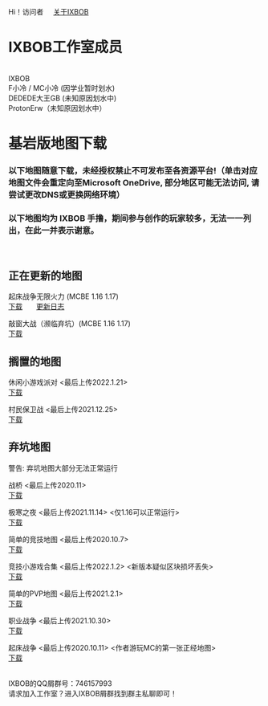 


Hi！访问者 &nbsp; &nbsp; <a href="http://ixbob.github.io/about/aboutIXBOB.html">关于IXBOB</a>

# IXBOB工作室成员

<br/>IXBOB
<br/>F小冷 / MC小冷 (因学业暂时划水)
<br/>DEDEDE大王GB (未知原因划水中)
<br/>ProtonErw（未知原因划水中）

# 基岩版地图下载

### 以下地图随意下载，未经授权禁止不可发布至各资源平台!（单击对应地图文件会重定向至Microsoft OneDrive, 部分地区可能无法访问, 请尝试更改DNS或更换网络环境）
### 以下地图均为 IXBOB 手撸，期间参与创作的玩家较多，无法一一列出，在此一并表示谢意。

<br/>

## 正在更新的地图

起床战争无限火力 (MCBE 1.16 1.17)
<br/><a href="http://ixbob.github.io/download/download1.html" target="_blank">下载</a> &nbsp; &nbsp; &nbsp; <a href="http://ixbob.github.io/changelog/map1.html">更新日志</a>
<br/>

敲窗大战（濒临弃坑）(MCBE 1.16 1.17)
<br/><a href="http://ixbob.github.io/download/download2.html" target="_blank">下载</a>
<br/>

## 搁置的地图

休闲小游戏派对 <最后上传2022.1.21>
<br/><a href="http://ixbob.github.io/download/download3.html" target="_blank">下载</a>
<br/>

村民保卫战 <最后上传2021.12.25>
<br/><a href="http://ixbob.github.io/download/download4.html" target="_blank">下载</a>
<br/>

## 弃坑地图
警告:  弃坑地图大部分无法正常运行

战桥 <最后上传2020.11>
<br/><a href="http://ixbob.github.io/download/download5.html" target="_blank">下载</a>
<br/>

极寒之夜 <最后上传2021.11.14> <仅1.16可以正常运行>
<br/><a href="http://ixbob.github.io/download/download6.html" target="_blank">下载</a>
<br/>

简单的竞技地图 <最后上传2020.10.7>
<br/><a href="http://ixbob.github.io/download/download7.html" target="_blank">下载</a>
<br/>

竞技小游戏合集 <最后上传2022.1.2> <新版本疑似区块损坏丢失>
<br/><a href="http://ixbob.github.io/download/download8.html" target="_blank">下载</a>
<br/>

简单的PVP地图 <最后上传2021.2.1>
<br/><a href="http://ixbob.github.io/download/download9.html" target="_blank">下载</a>
<br/>

职业战争 <最后上传2021.10.30>
<br/><a href="http://ixbob.github.io/download/download10.html" target="_blank">下载</a>
<br/>

起床战争 <最后上传2020.10.11> <作者游玩MC的第一张正经地图>
<br/><a href="http://ixbob.github.io/download/download11.html" target="_blank">下载</a>
<br/>


<br/>IXBOB的QQ屑群号：746157993
<br/>请求加入工作室？进入IXBOB屑群找到群主私聊即可！
